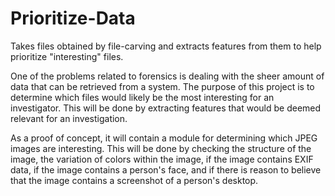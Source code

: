 Prioritize-Data
===============

Takes files obtained by file-carving and extracts features from them to help prioritize "interesting" files.

One of the problems related to forensics is dealing with the sheer amount of data that can be retrieved from a system. The purpose of this project is to determine which files would likely be the most interesting for an investigator. This will be done by extracting features that would be deemed relevant for an investigation.

As a proof of concept, it will contain a module for determining which JPEG images are interesting. This will be done by checking the structure of the image, the variation of colors within the image, if the image contains EXIF data, if the image contains a person's face, and if there is reason to believe that the image contains a screenshot of a person's desktop.
